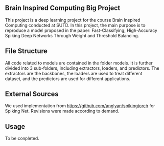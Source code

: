 ## Brain Inspired Computing Big Project
This project is a deep learning project for the course Brain Inspired Computing conducted at SUTD. In this project, the main purpose is to reproduce a model proposed in the paper: Fast-Classifying, High-Accuracy Spiking Deep Networks Through Weight and Threshold Balancing.
## File Structure
All code related to models are contained in the folder models. It is further divided into 3 sub-folders, including extractors, loaders, and predictors. The extractors are the backbones, the loaders are used to treat different dataset, and the predictors are used for different applications.

## External Sources
We used implementation from https://github.com/anglyan/spikingtorch for Spiking Net. Revisions were made according to demand.
## Usage
To be conpleted.